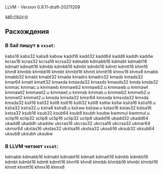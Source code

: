 LLVM - Version 0.9.11-draft-20211209

[sail-riscv-p](https://github.com/umcann123/sail-riscv-p)

## Расхождения

### В Sail пишут в `vxsat`:
kabs16 kabs32 kabs8 kabsw kadd16 kadd32 kadd64 kadd8 kaddh kaddw kcras16 kcras32 kcrsa16 kcrsa32 kdmabb kdmabb16 kdmabt kdmabt16 kdmatt kdmatt16 kdmbb kdmbb16 kdmbt kdmbt16 kdmtt kdmtt16 khm16 khm8 khmbb khmbb16 khmbt khmbt16 khmtt khmtt16 khmx16 khmx8 kmabb kmabb32 kmabt kmabt32 kmada kmadrs kmadrs32 kmads kmads32 kmar64 kmatt kmatt32 kmaxda kmaxda32 kmaxds kmaxds32 kmda kmda32 kmmac kmmac.u kmmawb kmmawb2 kmmawb2.u kmmawb.u kmmawt kmmawt2 kmmawt2.u kmmawt.u kmmsb kmmsb.u kmmwb2 kmmwb2.u kmmwt2 kmmwt2.u kmsda kmsda32 kmsr64 kmsxda kmsxda32 kmxda kmxda32 ksll16 ksll32 ksll8 kslli16 kslli32 kslli8 kslliw ksllw kslra16 kslra16.u kslra32 kslra32.u kslra8 kslra8.u kslraw kslraw.u kstas16 kstas32 kstsa16 kstsa32 ksub16 ksub32 ksub64 ksub8 ksubh ksubw kwmmul kwmmul.u sclip16 sclip32 sclip8 uclip16 uclip32 uclip8 ukadd16 ukadd32 ukadd64 ukadd8 ukaddh ukaddw ukcras16 ukcras32 ukcrsa16 ukcrsa32 ukmar64 ukmsr64 ukstas16 ukstas32 ukstsa16 ukstsa32 uksub16 uksub32 uksub64 uksub8 uksubh uksubw

### В LLVM читают `vxsat`:
kdmabb kdmabb16 kdmabt kdmabt16 kdmatt kdmatt16 kdmbb kdmbb16 kdmbt kdmbt16 kdmtt kdmtt16 khm16 khm8 khmbb khmbb16 khmbt khmbt16 khmtt khmtt16 khmx16 khmx8
